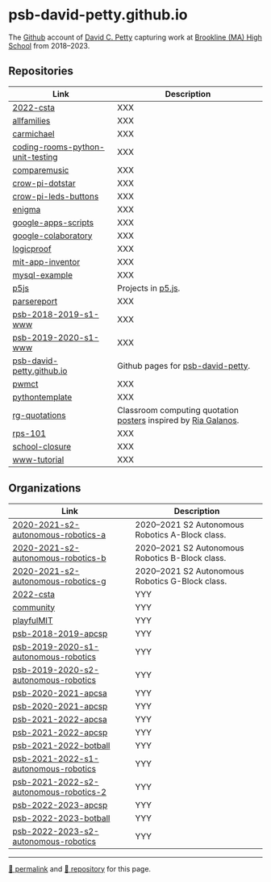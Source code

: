 # psb-david-petty.github.io

The [Github](https://github.com/psb-david-petty/) account of [David C. Petty](http://j.mp/psb_david_petty) capturing work at [Brookline (MA) High School](https://bhs.brookline.k12.ma.us/) from 2018&ndash;2023.

## Repositories

| Link | Description |
| --- | --- |
| [2022-csta](https://github.com/psb-david-petty/2022-csta/) | XXX |
| [allfamilies](https://github.com/psb-david-petty/allfamilies/) | XXX |
| [carmichael](https://github.com/psb-david-petty/carmichael/) | XXX |
| [coding-rooms-python-unit-testing](https://github.com/psb-david-petty/coding-rooms-python-unit-testing/) | XXX |
| [comparemusic](https://github.com/psb-david-petty/comparemusic/) | XXX |
| [crow-pi-dotstar](https://github.com/psb-david-petty/crow-pi-dotstar/) | XXX |
| [crow-pi-leds-buttons](https://github.com/psb-david-petty/crow-pi-leds-buttons/) | XXX |
| [enigma](https://github.com/psb-david-petty/enigma/) | XXX |
| [google-apps-scripts](https://github.com/psb-david-petty/google-apps-scripts/) | XXX |
| [google-colaboratory](https://github.com/psb-david-petty/google-colaboratory/) | XXX |
| [logicproof](https://github.com/psb-david-petty/logicproof/) | XXX |
| [mit-app-inventor](https://github.com/psb-david-petty/mit-app-inventor/) | XXX |
| [mysql-example](https://github.com/psb-david-petty/mysql-example/) | XXX |
| [p5js](https://github.com/psb-david-petty/p5js/) | Projects in [p5.js](http://p5js.org/). |
| [parsereport](https://github.com/psb-david-petty/parsereport/) | XXX |
| [psb-2018-2019-s1-www](https://github.com/psb-david-petty/psb-2018-2019-s1-www/) | XXX |
| [psb-2019-2020-s1-www](https://github.com/psb-david-petty/psb-2019-2020-s1-www/) | XXX |
| [psb-david-petty.github.io](https://github.com/psb-david-petty/psb-david-petty.github.io) | Github pages for [psb-david-petty](https://github.com/psb-david-petty/). |
| [pwmct](https://github.com/psb-david-petty/pwmct/) | XXX |
| [pythontemplate](https://github.com/psb-david-petty/pythontemplate/) | XXX |
| [rg-quotations](https://github.com/psb-david-petty/rg-quotations/) | Classroom computing quotation [posters](https://psb-david-petty.github.io/rg-quotations/) inspired by [Ria Galanos](https://github.com/riagalanos). |
| [rps-101](https://github.com/psb-david-petty/rps-101/) | XXX |
| [school-closure](https://github.com/psb-david-petty/school-closure/) | XXX |
| [www-tutorial](https://github.com/psb-david-petty/www-tutorial/) | XXX |

## Organizations

| Link | Description |
| --- | --- |
| [2020-2021-s2-autonomous-robotics-a](https://github.com/2020-2021-s2-autonomous-robotics-a) | 2020&ndash;2021 S2 Autonomous Robotics A-Block class. |
| [2020-2021-s2-autonomous-robotics-b](https://github.com/2020-2021-s2-autonomous-robotics-b) | 2020&ndash;2021 S2 Autonomous Robotics B-Block class. |
| [2020-2021-s2-autonomous-robotics-g](https://github.com/2020-2021-s2-autonomous-robotics-g) | 2020&ndash;2021 S2 Autonomous Robotics G-Block class. |
| [2022-csta](https://github.com/2022-csta) | YYY |
| [community](https://github.com/community) | YYY |
| [playfulMIT](https://github.com/playfulMIT) | YYY |
| [psb-2018-2019-apcsp](https://github.com/psb-2018-2019-apcsp) | YYY |
| [psb-2019-2020-s1-autonomous-robotics](https://github.com/psb-2019-2020-s1-autonomous-robotics) | YYY |
| [psb-2019-2020-s2-autonomous-robotics](https://github.com/psb-2019-2020-s2-autonomous-robotics) | YYY |
| [psb-2020-2021-apcsa](https://github.com/psb-2020-2021-apcsa) | YYY |
| [psb-2020-2021-apcsp](https://github.com/psb-2020-2021-apcsp) | YYY |
| [psb-2021-2022-apcsa](https://github.com/psb-2021-2022-apcsa) | YYY |
| [psb-2021-2022-apcsp](https://github.com/psb-2021-2022-apcsp) | YYY |
| [psb-2021-2022-botball](https://github.com/psb-2021-2022-botball) | YYY |
| [psb-2021-2022-s1-autonomous-robotics](https://github.com/psb-2021-2022-s1-autonomous-robotics) | YYY |
| [psb-2021-2022-s2-autonomous-robotics-2](https://github.com/psb-2021-2022-s2-autonomous-robotics-2) | YYY |
| [psb-2022-2023-apcsp](https://github.com/psb-2022-2023-apcsp) | YYY |
| [psb-2022-2023-botball](https://github.com/psb-2022-2023-botball) | YYY |
| [psb-2022-2023-s2-autonomous-robotics](https://github.com/psb-2022-2023-s2-autonomous-robotics) | YYY |

<hr>

[&#128279; permalink](https://psb-david-petty.github.io/) and [&#128297; repository](https://github.com/psb-david-petty/psb-david-petty.github.io/) for this page.
